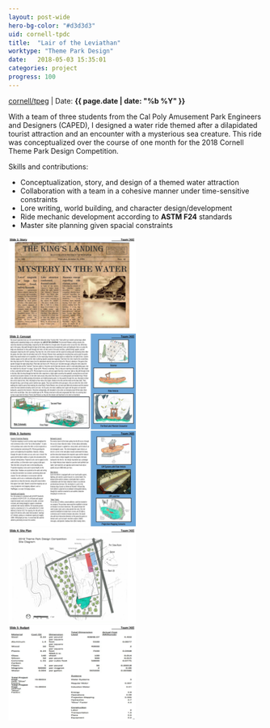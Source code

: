 ```yaml
---
layout: post-wide
hero-bg-color: "#d3d3d3"
uid: cornell-tpdc
title:  "Lair of the Leviathan"
worktype: "Theme Park Design"
date:   2018-05-03 15:35:01
categories: project
progress: 100
---
```


<p class="meta">
  <a href="https://cornelltpeg.weebly.com/">cornell/tpeg</a> | Date: <strong>{{ page.date | date: "%b %Y" }}</strong>
</p>

<p>
	With a team of three students from the Cal Poly Amusement Park Engineers and Designers (CAPED), I designed a water ride themed after a dilapidated tourist attraction and an encounter with a mysterious sea creature. This ride was conceptualized over the course of one month for the 2018 Cornell Theme Park Design Competition.
</p>

<div class="skills">
<p>Skills and contributions:</p>
<ul>
  <li>Conceptualization, story, and design of a themed water attraction</li>
  <li>Collaboration with a team in a cohesive manner under time-sensitive constraints</li>
  <li>Lore writing, world building, and character design/development</li>
  <li>Ride mechanic development according to <b>ASTM F24</b> standards</li>
  <li>Master site planning given spacial constraints</li>
</ul>
</div>

<div class="showcase">
  <img style="width:50%" src="/images/portfolio/cornell-tpdc/1.jpg" alt="">
  <img style="width:50%" src="/images/portfolio/cornell-tpdc/2.jpg" alt="">
  <img style="width:50%" src="/images/portfolio/cornell-tpdc/3.jpg" alt="">
  <img style="width:50%" src="/images/portfolio/cornell-tpdc/4.jpg" alt="">
  <img style="width:50%" src="/images/portfolio/cornell-tpdc/5.jpg" alt="">
</div>
